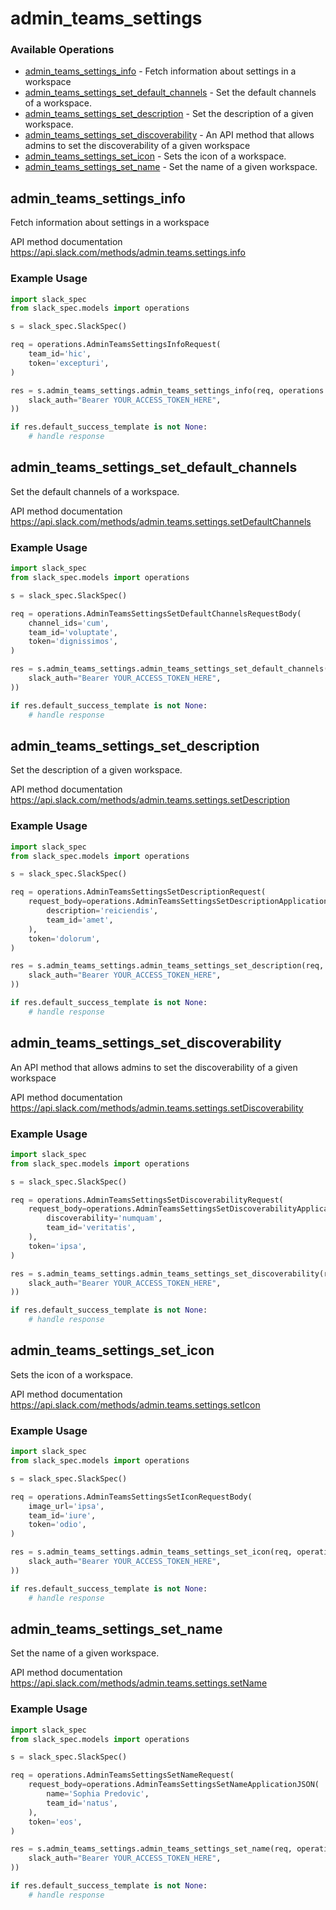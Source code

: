 # admin_teams_settings

### Available Operations

* [admin_teams_settings_info](#admin_teams_settings_info) - Fetch information about settings in a workspace
* [admin_teams_settings_set_default_channels](#admin_teams_settings_set_default_channels) - Set the default channels of a workspace.
* [admin_teams_settings_set_description](#admin_teams_settings_set_description) - Set the description of a given workspace.
* [admin_teams_settings_set_discoverability](#admin_teams_settings_set_discoverability) - An API method that allows admins to set the discoverability of a given workspace
* [admin_teams_settings_set_icon](#admin_teams_settings_set_icon) - Sets the icon of a workspace.
* [admin_teams_settings_set_name](#admin_teams_settings_set_name) - Set the name of a given workspace.

## admin_teams_settings_info

Fetch information about settings in a workspace

API method documentation
<https://api.slack.com/methods/admin.teams.settings.info>

### Example Usage

```python
import slack_spec
from slack_spec.models import operations

s = slack_spec.SlackSpec()

req = operations.AdminTeamsSettingsInfoRequest(
    team_id='hic',
    token='excepturi',
)

res = s.admin_teams_settings.admin_teams_settings_info(req, operations.AdminTeamsSettingsInfoSecurity(
    slack_auth="Bearer YOUR_ACCESS_TOKEN_HERE",
))

if res.default_success_template is not None:
    # handle response
```

## admin_teams_settings_set_default_channels

Set the default channels of a workspace.

API method documentation
<https://api.slack.com/methods/admin.teams.settings.setDefaultChannels>

### Example Usage

```python
import slack_spec
from slack_spec.models import operations

s = slack_spec.SlackSpec()

req = operations.AdminTeamsSettingsSetDefaultChannelsRequestBody(
    channel_ids='cum',
    team_id='voluptate',
    token='dignissimos',
)

res = s.admin_teams_settings.admin_teams_settings_set_default_channels(req, operations.AdminTeamsSettingsSetDefaultChannelsSecurity(
    slack_auth="Bearer YOUR_ACCESS_TOKEN_HERE",
))

if res.default_success_template is not None:
    # handle response
```

## admin_teams_settings_set_description

Set the description of a given workspace.

API method documentation
<https://api.slack.com/methods/admin.teams.settings.setDescription>

### Example Usage

```python
import slack_spec
from slack_spec.models import operations

s = slack_spec.SlackSpec()

req = operations.AdminTeamsSettingsSetDescriptionRequest(
    request_body=operations.AdminTeamsSettingsSetDescriptionApplicationJSON(
        description='reiciendis',
        team_id='amet',
    ),
    token='dolorum',
)

res = s.admin_teams_settings.admin_teams_settings_set_description(req, operations.AdminTeamsSettingsSetDescriptionSecurity(
    slack_auth="Bearer YOUR_ACCESS_TOKEN_HERE",
))

if res.default_success_template is not None:
    # handle response
```

## admin_teams_settings_set_discoverability

An API method that allows admins to set the discoverability of a given workspace

API method documentation
<https://api.slack.com/methods/admin.teams.settings.setDiscoverability>

### Example Usage

```python
import slack_spec
from slack_spec.models import operations

s = slack_spec.SlackSpec()

req = operations.AdminTeamsSettingsSetDiscoverabilityRequest(
    request_body=operations.AdminTeamsSettingsSetDiscoverabilityApplicationJSON(
        discoverability='numquam',
        team_id='veritatis',
    ),
    token='ipsa',
)

res = s.admin_teams_settings.admin_teams_settings_set_discoverability(req, operations.AdminTeamsSettingsSetDiscoverabilitySecurity(
    slack_auth="Bearer YOUR_ACCESS_TOKEN_HERE",
))

if res.default_success_template is not None:
    # handle response
```

## admin_teams_settings_set_icon

Sets the icon of a workspace.

API method documentation
<https://api.slack.com/methods/admin.teams.settings.setIcon>

### Example Usage

```python
import slack_spec
from slack_spec.models import operations

s = slack_spec.SlackSpec()

req = operations.AdminTeamsSettingsSetIconRequestBody(
    image_url='ipsa',
    team_id='iure',
    token='odio',
)

res = s.admin_teams_settings.admin_teams_settings_set_icon(req, operations.AdminTeamsSettingsSetIconSecurity(
    slack_auth="Bearer YOUR_ACCESS_TOKEN_HERE",
))

if res.default_success_template is not None:
    # handle response
```

## admin_teams_settings_set_name

Set the name of a given workspace.

API method documentation
<https://api.slack.com/methods/admin.teams.settings.setName>

### Example Usage

```python
import slack_spec
from slack_spec.models import operations

s = slack_spec.SlackSpec()

req = operations.AdminTeamsSettingsSetNameRequest(
    request_body=operations.AdminTeamsSettingsSetNameApplicationJSON(
        name='Sophia Predovic',
        team_id='natus',
    ),
    token='eos',
)

res = s.admin_teams_settings.admin_teams_settings_set_name(req, operations.AdminTeamsSettingsSetNameSecurity(
    slack_auth="Bearer YOUR_ACCESS_TOKEN_HERE",
))

if res.default_success_template is not None:
    # handle response
```
